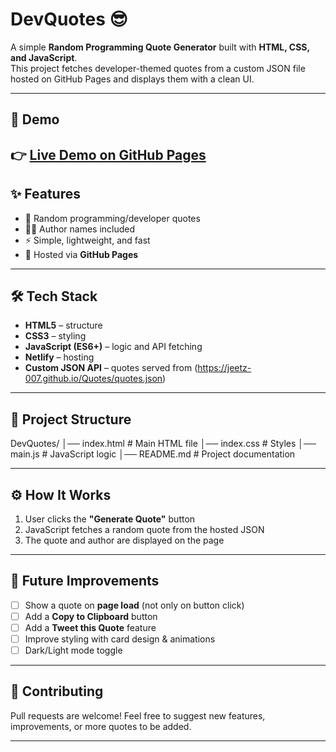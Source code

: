 # DevQuotes 😎

A simple **Random Programming Quote Generator** built with **HTML, CSS, and JavaScript**.  
This project fetches developer-themed quotes from a custom JSON file hosted on GitHub Pages and displays them with a clean UI.

---

## 🚀 Demo
👉 [Live Demo on GitHub Pages](https://jeetz-007.github.io/DevQuotes/) 
---

## ✨ Features
- 🎲 Random programming/developer quotes  
- 👨‍💻 Author names included  
- ⚡ Simple, lightweight, and fast  
- 🚀 Hosted via **GitHub Pages**  

---

## 🛠️ Tech Stack
- **HTML5** – structure  
- **CSS3** – styling  
- **JavaScript (ES6+)** – logic and API fetching  
- **Netlify** – hosting  
- **Custom JSON API** – quotes served from (https://jeetz-007.github.io/Quotes/quotes.json)

---

## 📂 Project Structure

DevQuotes/
│── index.html # Main HTML file
│── index.css # Styles
│── main.js # JavaScript logic
│── README.md # Project documentation


---

## ⚙️ How It Works
1. User clicks the **"Generate Quote"** button  
2. JavaScript fetches a random quote from the hosted JSON  
3. The quote and author are displayed on the page  

---

## 🚧 Future Improvements
- [ ] Show a quote on **page load** (not only on button click)  
- [ ] Add a **Copy to Clipboard** button  
- [ ] Add a **Tweet this Quote** feature  
- [ ] Improve styling with card design & animations  
- [ ] Dark/Light mode toggle  

---

## 🤝 Contributing
Pull requests are welcome! Feel free to suggest new features, improvements, or more quotes to be added.

---

